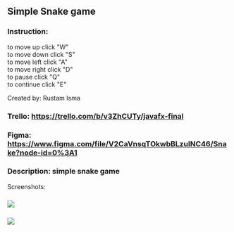 ## Simple Snake game

### Instruction:
to move up click "W"<br>
to move down click "S"<br>
to move left click "A"<br>
to move right click "D"<br>
to pause click "Q"<br>
to continue click "E"

Created by: Rustam Isma
### Trello: https://trello.com/b/v3ZhCUTy/javafx-final
### Figma: https://www.figma.com/file/V2CaVnsqTOkwbBLzuINC46/Snake?node-id=0%3A1
### Description: simple snake game
Screenshots:
### ![](https://imgur.com/DFRXkUm.png)
### ![](https://imgur.com/rkzvyh7.png)
